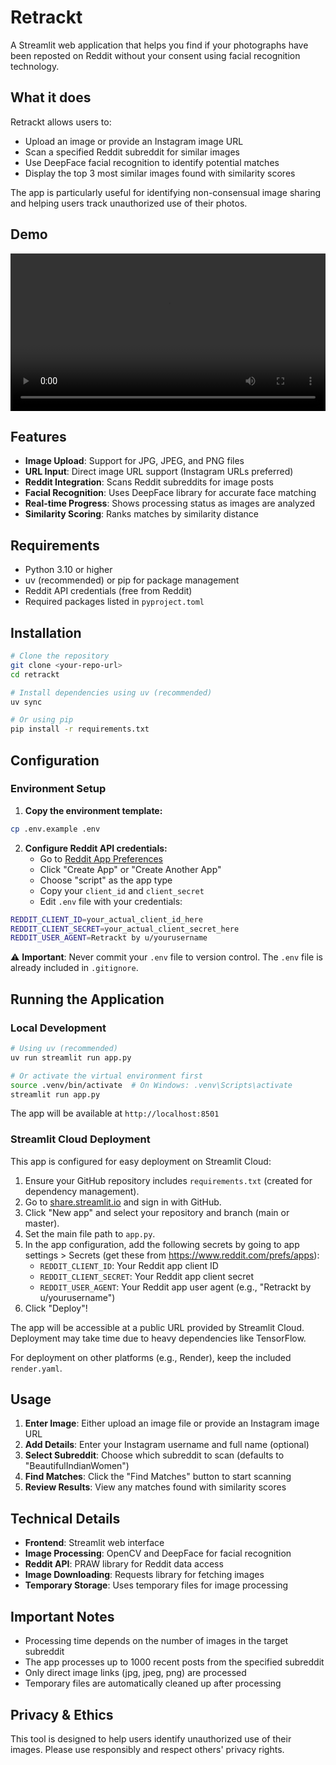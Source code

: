 # Retrackt

A Streamlit web application that helps you find if your photographs have been reposted on Reddit without your consent using facial recognition technology.

## What it does

Retrackt allows users to:
- Upload an image or provide an Instagram image URL
- Scan a specified Reddit subreddit for similar images
- Use DeepFace facial recognition to identify potential matches
- Display the top 3 most similar images found with similarity scores

The app is particularly useful for identifying non-consensual image sharing and helping users track unauthorized use of their photos.

## Demo

<video width="100%" controls>
  <source src="demo.mp4" type="video/mp4">
  Your browser does not support the video tag.
</video>

## Features

- **Image Upload**: Support for JPG, JPEG, and PNG files
- **URL Input**: Direct image URL support (Instagram URLs preferred)
- **Reddit Integration**: Scans Reddit subreddits for image posts
- **Facial Recognition**: Uses DeepFace library for accurate face matching
- **Real-time Progress**: Shows processing status as images are analyzed
- **Similarity Scoring**: Ranks matches by similarity distance

## Requirements

- Python 3.10 or higher
- uv (recommended) or pip for package management
- Reddit API credentials (free from Reddit)
- Required packages listed in `pyproject.toml`

## Installation

  ```bash
  # Clone the repository
  git clone <your-repo-url>
  cd retrackt

  # Install dependencies using uv (recommended)
  uv sync
  
  # Or using pip
  pip install -r requirements.txt
  ```

## Configuration

### Environment Setup

1. **Copy the environment template:**
  ```bash
  cp .env.example .env
  ```

2. **Configure Reddit API credentials:**
   - Go to [Reddit App Preferences](https://www.reddit.com/prefs/apps)
   - Click "Create App" or "Create Another App"
   - Choose "script" as the app type
   - Copy your `client_id` and `client_secret`
   - Edit `.env` file with your credentials:

  ```bash
  REDDIT_CLIENT_ID=your_actual_client_id_here
  REDDIT_CLIENT_SECRET=your_actual_client_secret_here
  REDDIT_USER_AGENT=Retrackt by u/yourusername
  ```

⚠️ **Important**: Never commit your `.env` file to version control. The `.env` file is already included in `.gitignore`.

## Running the Application

### Local Development

  ```bash
  # Using uv (recommended)
  uv run streamlit run app.py
  
  # Or activate the virtual environment first
  source .venv/bin/activate  # On Windows: .venv\Scripts\activate
  streamlit run app.py
  ```

The app will be available at `http://localhost:8501`

### Streamlit Cloud Deployment

This app is configured for easy deployment on Streamlit Cloud:

1. Ensure your GitHub repository includes `requirements.txt` (created for dependency management).
2. Go to [share.streamlit.io](https://share.streamlit.io) and sign in with GitHub.
3. Click "New app" and select your repository and branch (main or master).
4. Set the main file path to `app.py`.
5. In the app configuration, add the following secrets by going to app settings > Secrets (get these from https://www.reddit.com/prefs/apps):
   - `REDDIT_CLIENT_ID`: Your Reddit app client ID
   - `REDDIT_CLIENT_SECRET`: Your Reddit app client secret
   - `REDDIT_USER_AGENT`: Your Reddit app user agent (e.g., "Retrackt by u/yourusername")
6. Click "Deploy"!

The app will be accessible at a public URL provided by Streamlit Cloud. Deployment may take time due to heavy dependencies like TensorFlow.

For deployment on other platforms (e.g., Render), keep the included `render.yaml`.

## Usage

1. **Enter Image**: Either upload an image file or provide an Instagram image URL
2. **Add Details**: Enter your Instagram username and full name (optional)
3. **Select Subreddit**: Choose which subreddit to scan (defaults to "BeautifulIndianWomen")
4. **Find Matches**: Click the "Find Matches" button to start scanning
5. **Review Results**: View any matches found with similarity scores

## Technical Details

- **Frontend**: Streamlit web interface
- **Image Processing**: OpenCV and DeepFace for facial recognition
- **Reddit API**: PRAW library for Reddit data access
- **Image Downloading**: Requests library for fetching images
- **Temporary Storage**: Uses temporary files for image processing

## Important Notes

- Processing time depends on the number of images in the target subreddit
- The app processes up to 1000 recent posts from the specified subreddit
- Only direct image links (jpg, jpeg, png) are processed
- Temporary files are automatically cleaned up after processing

## Privacy & Ethics

This tool is designed to help users identify unauthorized use of their images. Please use responsibly and respect others' privacy rights.
